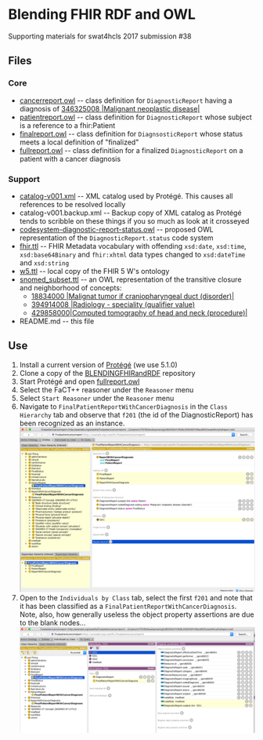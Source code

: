 # Blending FHIR RDF and OWL
Supporting materials for swat4hcls 2017 submission #38

## Files
### Core
* [cancerreport.owl](cancerreport.owl) -- class definition for `DiagnosticReport` having a diagnosis of [346325008
|Malignant neoplastic disease|](http://snomed.info/id/346325008)
* [patientreport.owl](patientreport.owl) -- class definition for `DiagnosticReport` whose subject is a reference to a fhir:Patient
* [finalreport.owl](finalreport.owl) -- class definition for `DiagnsosticReport` whose status meets a local definition of "finalized"
* [fullreport.owl](fullreport.owl) -- class definitiion for a finalized `DiagnosticReport` on a patient with a cancer diagnosis

### Support
* [catalog-v001.xml](catalog-v001.xml) -- XML catalog used by Protégé.  This causes all references to be resolved locally
* catalog-v001.backup.xml -- Backup copy of XML catalog as Protégé tends to scribble on these things if you so much
as look at it crosseyed
* [codesystem-diagnostic-report-status.owl](codesystem-diagnostic-report-status.owl) -- proposed OWL representation of the `DiagnosticReport.status` code system
* [fhir.ttl](fhir.ttl) -- FHIR Metadata vocabulary with offending `xsd:date`, `xsd:time`, `xsd:base64Binary` and `fhir:xhtml` data types changed to `xsd:dateTime` and `xsd:string`
* [w5.ttl](w5.ttl) -- local copy of the FHIR 5 W's ontology
* [snomed_subset.ttl](snomed_subset.ttl) -- an OWL representation of the transitive closure and neighborhood of concepts:
  * [18834000 |Malignat tumor if craniopharyngeal duct (disorder)|](http://snomed.info/id/188340000)
  * [394914008 |Radiology - speciality (qualifier value)](http://snomed.info/id/394914008)
  * [429858000|Computed tomography of head and neck (procedure)|](http://snomed.info/id/429858000)
* README.md -- this file

## Use
1. Install a current version of [Protégé](https://protege.stanford.edu) (we use 5.1.0)
2. Clone a copy of the [BLENDINGFHIRandRDF](https://github.com/BD2KOnFHIR/BLENDINGFHIRandRDF) repository
3. Start Protégé and open [fullreport.owl](fullreport.owl)
4. Select the FaCT++ reasoner under the `Reasoner` menu
5. Select `Start Reasoner` under the `Reasoner` menu
6. Navigate to `FinalPatientReportWithCancerDiagnosis` in the `Class Hierarchy` tab and observe that `f201` (the id of
the DiagnosticReport) has been recognized as an instance.
![Class Hierarchy Tab](images/img1.png)
7. Open to the `Individuals by Class` tab, select the first `f201` and note that it has been classified as a `FinalPatientReportWithCancerDiagnosis`.  Note, also, how generally useless the object property assertions are due to the blank nodes...
![Individuals by Class Tab](images/img2.png)